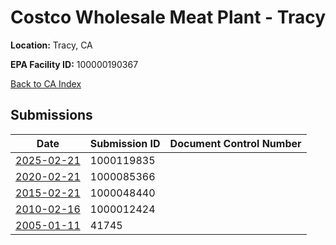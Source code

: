 # Costco Wholesale Meat Plant - Tracy

**Location:** Tracy, CA

**EPA Facility ID:** 100000190367

[Back to CA Index](../../index.md)

## Submissions

| Date | Submission ID | Document Control Number |
|------|--------------|-------------------------|
| [2025-02-21](submissions/1000119835.md) | 1000119835 |  |
| [2020-02-21](submissions/1000085366.md) | 1000085366 |  |
| [2015-02-21](submissions/1000048440.md) | 1000048440 |  |
| [2010-02-16](submissions/1000012424.md) | 1000012424 |  |
| [2005-01-11](submissions/41745.md) | 41745 |  |
